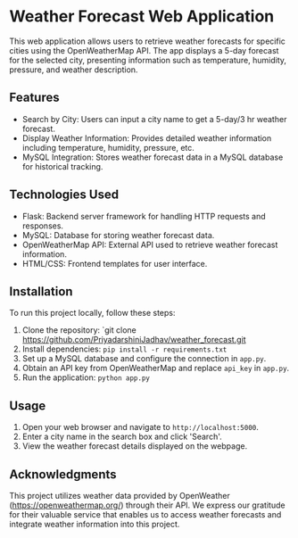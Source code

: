 # Weather Forecast Web Application

This web application allows users to retrieve weather forecasts for specific cities using the OpenWeatherMap API.
The app displays a 5-day forecast for the selected city, presenting information such as temperature, humidity, pressure, and weather description.

## Features

- Search by City: Users can input a city name to get a 5-day/3 hr weather forecast.
- Display Weather Information: Provides detailed weather information including temperature, humidity, pressure, etc.
- MySQL Integration: Stores weather forecast data in a MySQL database for historical tracking.

## Technologies Used

- Flask: Backend server framework for handling HTTP requests and responses.
- MySQL: Database for storing weather forecast data.
- OpenWeatherMap API: External API used to retrieve weather forecast information.
- HTML/CSS: Frontend templates for user interface.

## Installation

To run this project locally, follow these steps:

1. Clone the repository: `git clone https://github.com/PriyadarshiniJadhav/weather_forecast.git
2. Install dependencies: `pip install -r requirements.txt`
3. Set up a MySQL database and configure the connection in `app.py`.
4. Obtain an API key from OpenWeatherMap and replace `api_key` in `app.py`.
5. Run the application: `python app.py`

## Usage

1. Open your web browser and navigate to `http://localhost:5000`.
2. Enter a city name in the search box and click 'Search'.
3. View the weather forecast details displayed on the webpage.


## Acknowledgments

This project utilizes weather data provided by OpenWeather (https://openweathermap.org/) through their API.
We express our gratitude for their valuable service that enables us to access weather forecasts and integrate weather information into this project.

